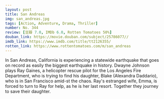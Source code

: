 ```yaml
---
layout: post 
title: San Andreas
img: san_andreas.jpg
tags: [Action, Adventure, Drama, Thriller]
number: No. 344
review: [豆瓣 7.0, IMDb 6.0, Rotten Tomatoes 50%]
douban_link: https://movie.douban.com/subject/25786077//
imdb_link: https://www.imdb.com/title/tt2126355/
rotten_link: https://www.rottentomatoes.com/m/san_andreas
---
```


In San Andreas, California is experiencing a statewide earthquake that goes on record as easily the biggest earthquake in history. Dwayne Johnson plays Ray Gaines, a helicopter rescue pilot for the Los Angeles Fire Department, who is trying to find his daughter, Blake (Alexandra Daddario), who is in San Francisco amid-st the chaos. Ray's estranged wife, Emma, is forced to turn to Ray for help, as he is her last resort. Together they journey to save their daughter.